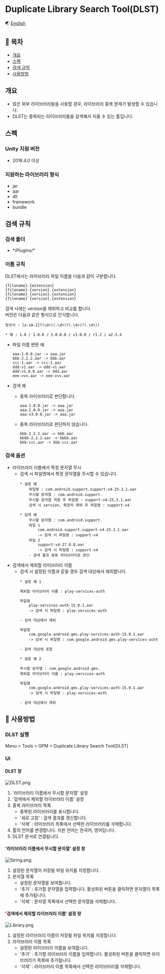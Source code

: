 # Duplicate Library Search Tool(DLST)

🌏 [English](README.en.md)

## 🚩 목차

* [개요](#개요)
* [스펙](#스펙)
* [검색 규칙](#검색-규칙)
* [사용방법](#-사용방법)

## 개요

* 많은 외부 라이브러리들을 사용할 경우, 라이브러리 중복 문제가 발생할 수 있습니다.
* DLST는 중복되는 라이브러리들을 검색해서 지울 수 있는 툴입니다.

## 스펙

### Unity 지원 버전

* 2018.4.0 이상

### 지원하는 라이브러리 형식

* jar
* aar
* dll
* framework
* bundle

## 검색 규칙

### 검색 폴더

* \*/Plugins/*

### 이름 규칙

DLST에서는 라이브러리 파일 이름을 다음과 같이 구분합니다.
```
{filename}.{extension}
{filename}-{version}.{extension}
{filename}_{version}.{extension}
{filename} {version}.{extension}
```

검색 시에는 version을 제외하고 비교를 합니다.</br>
버전은 다음과 같은 형식으로 인식합니다.
```
정규식 : [a-zA-Z]?(\d+)(.\d+)?(.\d+)?(.\d+))

* 예 : 1.0 / 1.0.0 / 1.0.0.0 / v1.0.0 / r1.2 / a2.3.4
```

* 파일 이름 변환 예
    ```
    aaa-1.0.0.jar -> aaa.jar
    bbb-2.2.2.aar -> bbb.aar
    ccc-1.aar -> ccc-1.aar
    ddd-v1.aar -> ddd-v1.aar
    ddd-v1.0.0.aar -> ddd.aar
    eee-vvv.aar -> eee-vvv.aar
    ```

* 검색 예
    * 중복 라이브러리로 판단합니다.
        ```
        aaa-1.0.0.jar -> aaa.jar
        aaa-2.0.0.jar -> aaa.jar
        aaa-v3.0.0.jar -> aaa.jar
        ```
    * 중복 라이브러리로 판단하지 않습니다.
        ```
        bbb-2.2.2.aar -> bbb.aar
        bbbb-2.2.2.aar -> bbbb.aar
        bbb-ccc.aar -> bbb-ccc.aar
        ```

### 검색 옵션

* 라이브러리 이름에서 특정 문자열 무시
    * 검색 시 파일명에서 특정 문자열을 무시할 수 있습니다.
        ```
        * 설정 예
            파일명 : com.android.support.support-v4-25.3.1.aar
            무시할 문자열 : com.android.support.
            무시할 문자열 적용 후 파일명 : support-v4-25.3.1.aar
            검색 시 version, 확장자 제외 후 파일명 : support-v4

        * 검색 예
            무시할 문자열 : com.android.support.
            파일 1
                com.android.support.support-v4-25.3.1.aar
                -> 검색 시 파일명 : support-v4
            파일 2
                support-v4-27.0.0.aar
                -> 검색 시 파일명 : support-v4
            - 검색 결과 중복 라이브러리로 판단
        ```
* 검색에서 제외할 라이브러리 이름
    * 검색 시 설정된 이름과 같을 경우 검색 대상에서 제외합니다.
        ```
        * 설정 예 1

        제외할 라이브러리 이름 : play-services-auth

        파일명
            play-services-auth-15.0.1.aar
            -> 검색 시 파일명 : play-services-auth

        - 검색 대상에서 제외

        파일명
            com.google.android.gms.play-services-auth-15.0.1.aar 
            -> 검색 시 파일명 : com.google.android.gms.play-services-auth

        - 검색 대상에 포함
        ```
        ```
        * 설정 예 2

        무시할 문자열 : com.google.android.gms.
        제외할 라이브러리 이름 : play-services-auth

        파일명
            com.google.android.gms.play-services-auth-15.0.1.aar 
            -> 검색 시 파일명 : play-services-auth

        - 검색 대상에서 제외
        ```

## 🔨 사용방법

### DLST 실행

Menu > Tools > GPM > Duplicate Library Search Tool(DLST)

### UI

#### DLST 창

![DLST.png](images/DLST_Window.png)

1. '라이브러리 이름에서 무시할 문자열' 설정
2. '검색에서 제외할 라이브러리 이름' 설정
3. 중복 라이브러리 목록
    * 중복된 라이브러리를 표시합니다.
    * '새로 고침' : 검색 결과를 갱신합니다.
    * '삭제' : 라이브러리 목록에서 선택한 라이브러리를 삭제합니다.
4. 툴의 언어를 변경합니다. 지원 언어는 한국어, 영어입니다.
5. DLST 문서로 연결됩니다.

#### '라이브러리 이름에서 무시할 문자열' 설정 창

![String.png](images/DLST_String.png)

1. 설정된 문자열이 저장될 파일 위치를 지정합니다.
2. 문자열 목록
    * 설정된 문자열을 보여줍니다.
    * '추가' : 추가할 문자열을 입력합니다. 활성화된 버튼을 클릭하면 문자열이 목록에 추가됩니다.
    * '삭제' : 문자열 목록에서 선택한 문자열을 삭제합니다.

#### '검색에서 제외할 라이브러리 이름' 설정 창
	
![Library.png](images/DLST_Library.png)

1. 설정된 라이브러리 이름이 저장될 파일 위치를 지정합니다.
2. 라이브러리 이름 목록
    * 설정된 라이브러리 이름을 보여줍니다.
    * '추가' : 추가할 라이브러리 이름을 입력합니다. 활성화된 버튼을 클릭하면 라이브러리가 목록에 추가됩니다.
    * '삭제' : 라이브러리 이름 목록에서 선택한 라이브러리를 삭제합니다.